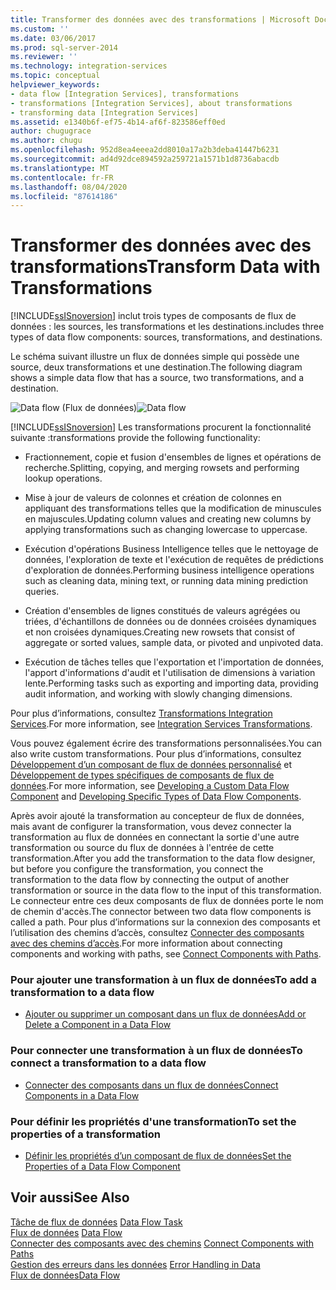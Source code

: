 ```yaml
---
title: Transformer des données avec des transformations | Microsoft Docs
ms.custom: ''
ms.date: 03/06/2017
ms.prod: sql-server-2014
ms.reviewer: ''
ms.technology: integration-services
ms.topic: conceptual
helpviewer_keywords:
- data flow [Integration Services], transformations
- transformations [Integration Services], about transformations
- transforming data [Integration Services]
ms.assetid: e1340b6f-ef75-4b14-af6f-823586eff0ed
author: chugugrace
ms.author: chugu
ms.openlocfilehash: 952d8ea4eeea2dd8010a17a2b3deba41447b6231
ms.sourcegitcommit: ad4d92dce894592a259721a1571b1d8736abacdb
ms.translationtype: MT
ms.contentlocale: fr-FR
ms.lasthandoff: 08/04/2020
ms.locfileid: "87614186"
---
```

# <a name="transform-data-with-transformations"></a><span data-ttu-id="62c1f-102">Transformer des données avec des transformations</span><span class="sxs-lookup"><span data-stu-id="62c1f-102">Transform Data with Transformations</span></span>
  [!INCLUDE[ssISnoversion](../../../includes/ssisnoversion-md.md)] <span data-ttu-id="62c1f-103">inclut trois types de composants de flux de données : les sources, les transformations et les destinations.</span><span class="sxs-lookup"><span data-stu-id="62c1f-103">includes three types of data flow components: sources, transformations, and destinations.</span></span>  
  
 <span data-ttu-id="62c1f-104">Le schéma suivant illustre un flux de données simple qui possède une source, deux transformations et une destination.</span><span class="sxs-lookup"><span data-stu-id="62c1f-104">The following diagram shows a simple data flow that has a source, two transformations, and a destination.</span></span>  
  
 <span data-ttu-id="62c1f-105">![Data flow](../../media/mw-dts-08.gif "Flux de données") (Flux de données)</span><span class="sxs-lookup"><span data-stu-id="62c1f-105">![Data flow](../../media/mw-dts-08.gif "Data flow")</span></span>  
  
 [!INCLUDE[ssISnoversion](../../../includes/ssisnoversion-md.md)] <span data-ttu-id="62c1f-106">Les transformations procurent la fonctionnalité suivante :</span><span class="sxs-lookup"><span data-stu-id="62c1f-106">transformations provide the following functionality:</span></span>  
  
-   <span data-ttu-id="62c1f-107">Fractionnement, copie et fusion d'ensembles de lignes et opérations de recherche.</span><span class="sxs-lookup"><span data-stu-id="62c1f-107">Splitting, copying, and merging rowsets and performing lookup operations.</span></span>  
  
-   <span data-ttu-id="62c1f-108">Mise à jour de valeurs de colonnes et création de colonnes en appliquant des transformations telles que la modification de minuscules en majuscules.</span><span class="sxs-lookup"><span data-stu-id="62c1f-108">Updating column values and creating new columns by applying transformations such as changing lowercase to uppercase.</span></span>  
  
-   <span data-ttu-id="62c1f-109">Exécution d'opérations Business Intelligence telles que le nettoyage de données, l'exploration de texte et l'exécution de requêtes de prédictions d'exploration de données.</span><span class="sxs-lookup"><span data-stu-id="62c1f-109">Performing business intelligence operations such as cleaning data, mining text, or running data mining prediction queries.</span></span>  
  
-   <span data-ttu-id="62c1f-110">Création d'ensembles de lignes constitués de valeurs agrégées ou triées, d'échantillons de données ou de données croisées dynamiques et non croisées dynamiques.</span><span class="sxs-lookup"><span data-stu-id="62c1f-110">Creating new rowsets that consist of aggregate or sorted values, sample data, or pivoted and unpivoted data.</span></span>  
  
-   <span data-ttu-id="62c1f-111">Exécution de tâches telles que l'exportation et l'importation de données, l'apport d'informations d'audit et l'utilisation de dimensions à variation lente.</span><span class="sxs-lookup"><span data-stu-id="62c1f-111">Performing tasks such as exporting and importing data, providing audit information, and working with slowly changing dimensions.</span></span>  
  
 <span data-ttu-id="62c1f-112">Pour plus d’informations, consultez [Transformations Integration Services](integration-services-transformations.md).</span><span class="sxs-lookup"><span data-stu-id="62c1f-112">For more information, see [Integration Services Transformations](integration-services-transformations.md).</span></span>  
  
 <span data-ttu-id="62c1f-113">Vous pouvez également écrire des transformations personnalisées.</span><span class="sxs-lookup"><span data-stu-id="62c1f-113">You can also write custom transformations.</span></span> <span data-ttu-id="62c1f-114">Pour plus d’informations, consultez [Développement d’un composant de flux de données personnalisé](../../extending-packages-custom-objects/data-flow/developing-a-custom-data-flow-component.md) et [Développement de types spécifiques de composants de flux de données](../../extending-packages-custom-objects-data-flow-types/developing-specific-types-of-data-flow-components.md).</span><span class="sxs-lookup"><span data-stu-id="62c1f-114">For more information, see [Developing a Custom Data Flow Component](../../extending-packages-custom-objects/data-flow/developing-a-custom-data-flow-component.md) and [Developing Specific Types of Data Flow Components](../../extending-packages-custom-objects-data-flow-types/developing-specific-types-of-data-flow-components.md).</span></span>  
  
 <span data-ttu-id="62c1f-115">Après avoir ajouté la transformation au concepteur de flux de données, mais avant de configurer la transformation, vous devez connecter la transformation au flux de données en connectant la sortie d'une autre transformation ou source du flux de données à l'entrée de cette transformation.</span><span class="sxs-lookup"><span data-stu-id="62c1f-115">After you add the transformation to the data flow designer, but before you configure the transformation, you connect the transformation to the data flow by connecting the output of another transformation or source in the data flow to the input of this transformation.</span></span> <span data-ttu-id="62c1f-116">Le connecteur entre ces deux composants de flux de données porte le nom de chemin d'accès.</span><span class="sxs-lookup"><span data-stu-id="62c1f-116">The connector between two data flow components is called a path.</span></span> <span data-ttu-id="62c1f-117">Pour plus d’informations sur la connexion des composants et l’utilisation des chemins d’accès, consultez [Connecter des composants avec des chemins d’accès](../../connect-components-with-paths.md).</span><span class="sxs-lookup"><span data-stu-id="62c1f-117">For more information about connecting components and working with paths, see [Connect Components with Paths](../../connect-components-with-paths.md).</span></span>  
  
### <a name="to-add-a-transformation-to-a-data-flow"></a><span data-ttu-id="62c1f-118">Pour ajouter une transformation à un flux de données</span><span class="sxs-lookup"><span data-stu-id="62c1f-118">To add a transformation to a data flow</span></span>  
  
-   [<span data-ttu-id="62c1f-119">Ajouter ou supprimer un composant dans un flux de données</span><span class="sxs-lookup"><span data-stu-id="62c1f-119">Add or Delete a Component in a Data Flow</span></span>](../add-or-delete-a-component-in-a-data-flow.md)  
  
### <a name="to-connect-a-transformation-to-a-data-flow"></a><span data-ttu-id="62c1f-120">Pour connecter une transformation à un flux de données</span><span class="sxs-lookup"><span data-stu-id="62c1f-120">To connect a transformation to a data flow</span></span>  
  
-   [<span data-ttu-id="62c1f-121">Connecter des composants dans un flux de données</span><span class="sxs-lookup"><span data-stu-id="62c1f-121">Connect Components in a Data Flow</span></span>](../connect-components-in-a-data-flow.md)  
  
### <a name="to-set-the-properties-of-a-transformation"></a><span data-ttu-id="62c1f-122">Pour définir les propriétés d'une transformation</span><span class="sxs-lookup"><span data-stu-id="62c1f-122">To set the properties of a transformation</span></span>  
  
-   [<span data-ttu-id="62c1f-123">Définir les propriétés d’un composant de flux de données</span><span class="sxs-lookup"><span data-stu-id="62c1f-123">Set the Properties of a Data Flow Component</span></span>](../set-the-properties-of-a-data-flow-component.md)  
  
## <a name="see-also"></a><span data-ttu-id="62c1f-124">Voir aussi</span><span class="sxs-lookup"><span data-stu-id="62c1f-124">See Also</span></span>  
 <span data-ttu-id="62c1f-125">[Tâche de flux de données](../../control-flow/data-flow-task.md) </span><span class="sxs-lookup"><span data-stu-id="62c1f-125">[Data Flow Task](../../control-flow/data-flow-task.md) </span></span>  
 <span data-ttu-id="62c1f-126">[Flux de données](../data-flow.md) </span><span class="sxs-lookup"><span data-stu-id="62c1f-126">[Data Flow](../data-flow.md) </span></span>  
 <span data-ttu-id="62c1f-127">[Connecter des composants avec des chemins](../../connect-components-with-paths.md) </span><span class="sxs-lookup"><span data-stu-id="62c1f-127">[Connect Components with Paths](../../connect-components-with-paths.md) </span></span>  
 <span data-ttu-id="62c1f-128">[Gestion des erreurs dans les données](../error-handling-in-data.md) </span><span class="sxs-lookup"><span data-stu-id="62c1f-128">[Error Handling in Data](../error-handling-in-data.md) </span></span>  
 [<span data-ttu-id="62c1f-129">Flux de données</span><span class="sxs-lookup"><span data-stu-id="62c1f-129">Data Flow</span></span>](../data-flow.md)  
  
  

